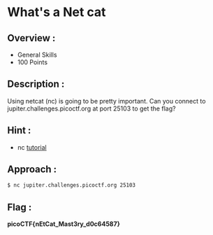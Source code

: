 # What's a Net cat

## Overview :

* General Skills
* 100 Points

## Description :

Using netcat (nc) is going to be pretty important. Can you connect to jupiter.challenges.picoctf.org at port 25103 to get the flag?

## Hint :

* nc [tutorial](https://linux.die.net/man/1/nc)

## Approach :

```bash
$ nc jupiter.challenges.picoctf.org 25103 
```

## Flag : 

**picoCTF{nEtCat_Mast3ry_d0c64587}**